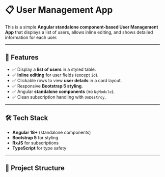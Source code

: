 # 📋 User Management App

This is a simple **Angular standalone component-based User Management App** that displays a list of users, allows inline editing, and shows detailed information for each user.

---

## 🚀 Features

- ✅ Display a **list of users** in a styled table.  
- ✅ **Inline editing** for user fields (except `id`).  
- ✅ Clickable rows to view **user details** in a card layout.  
- ✅ Responsive **Bootstrap 5 styling**.  
- ✅ Angular **standalone components** (no `NgModule`).  
- ✅ Clean subscription handling with `OnDestroy`.  

---

## 🛠️ Tech Stack

- **Angular 18+** (standalone components)  
- **Bootstrap 5** for styling  
- **RxJS** for subscriptions  
- **TypeScript** for type safety  

---

## 📂 Project Structure

